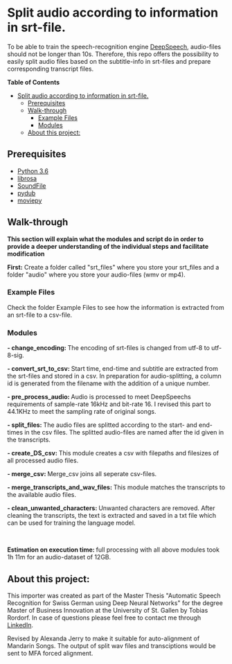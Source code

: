 # Split audio according to information in srt-file.

To be able to train the speech-recognition engine <a href='https://github.com/mozilla/DeepSpeech'> DeepSpeech</a>, audio-files should not be longer than 10s.
Therefore, this repo offers the possibility to easily split audio files based on the subtitle-info in srt-files and prepare corresponding transcript files.


**Table of Contents**

- [Split audio according to information in srt-file.](#split-audio-according-to-information-in-srt-file)
  - [Prerequisites](#prerequisites)
  - [Walk-through](#walk-through)
    - [Example Files](#example-files)
    - [Modules](#modules)
  - [About this project:](#about-this-project)


## Prerequisites

* [Python 3.6](https://www.python.org/)
* [librosa](https://librosa.github.io/librosa/)
* [SoundFile](https://pypi.org/project/SoundFile/)
* [pydub](https://pypi.org/project/pydub/)
* [moviepy](https://zulko.github.io/moviepy/)


## Walk-through

<b>This section will explain what the modules and script do in order to provide a deeper understanding of the individual steps and facilitate modification</b>

<b>First:</b> Create a folder called "srt_files" where you store your srt_files and a folder "audio" where you store your audio-files (wmv or mp4).

### Example Files

<p> Check the folder Example Files to see how the information is extracted from an srt-file to a csv-file.</p>

### Modules
<p><b>- change_encoding: </b>The encoding of srt-files is changed from utf-8 to utf-8-sig.</p>
<p><b>- convert_srt_to_csv: </b>Start time, end-time and subtitle are extracted from the srt-files and stored in a csv. In preparation for audio-splitting, a column id is generated from the filename with the addition of a unique number.</p>
<p><b>- pre_process_audio: </b>Audio is processed to meet DeepSpeechs requirements of sample-rate 16kHz and bit-rate 16. I revised this part to 44.1KHz to meet the sampling rate of original songs.</p>
<p><b>- split_files: </b>The audio files are splitted according to the start- and end-times in the csv files. The splitted audio-files are named after the id given in the transcripts.</p>
<p><b>- create_DS_csv: </b>This module creates a csv with filepaths and filesizes of all processed audio files. </p>
<p><b>- merge_csv: </b>Merge_csv joins all seperate csv-files.</p>
<p><b>- merge_transcripts_and_wav_files: </b>This module matches the transcripts to the available audio files.</p>
<p><b>- clean_unwanted_characters: </b>Unwanted characters are removed. After cleaning the transcripts, the text is extracted and saved in a txt file which can be used for training the language model.</p>

<br>
<p><b>Estimation on execution time: </b>full processing with all above modules took 1h 11m for an audio-dataset of 12GB.</p>

## About this project:

<p>This importer was created as part of the Master Thesis "Automatic Speech Recognition for Swiss German using Deep Neural Networks" for the degree Master of Business Innovation at the University of St. Gallen by Tobias Rordorf. In case of questions please feel free to contact me through <a href='https://www.linkedin.com/in/tobiasrordorf/'>LinkedIn</a>.

Revised by Alexanda Jerry to make it suitable for auto-alignment of Mandarin Songs. The output of split wav files and transciptions would be sent to MFA forced alignment.